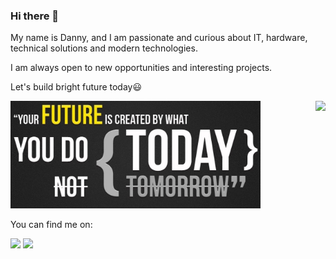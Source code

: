 ### Hi there 👋

My name is Danny, and I am passionate and curious about IT, hardware, technical solutions and modern technologies.

I am always open to new opportunities and interesting projects.

Let's build bright future today😃

<img align="right" height="170" src="https://github-readme-stats.vercel.app/api?username=dnplkv&show_icons=true&theme=dark" />

<p>
	<img src="https://github.com/dnplkv/dnplkv/blob/main/quote.jpg" width="400"/>
</p>

You can find me on:

<p>
	<a  align="right" href="https://twitter.com/dannypolyakov"><img src="https://img.shields.io/badge/twitter-%231DA1F2.svg?&style=for-the-badge&logo=twitter&logoColor=white" height=25></a>
	<a align="right" href="https://www.linkedin.com/in/danny-polyakov-745820200/"><img src="https://img.shields.io/badge/linkedin-%230077B5.svg?&style=for-the-badge&logo=linkedin&logoColor=white" height=25></a>
</p>
